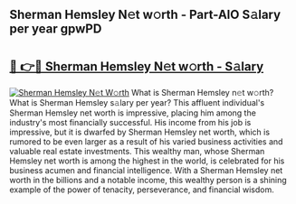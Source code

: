 ## Sherman Hemsley N𝚎t w𝚘rth - Part-AlO S𝚊lary per year gpwPD

# <h2><a href="http://gc31xb.nevu.top/?p=Sherman+Hemsley">🔗 👉🔴 Sherman Hemsley N𝚎t w𝚘rth - S𝚊lary</a></h2>

[![Sherman Hemsley N𝚎t W𝚘rth](https://i.imgur.com/Oavwk0R.jpeg)](http://gc31xb.nevu.top/?p=Sherman+Hemsley)
What is Sherman Hemsley n𝚎t w𝚘rth? What is Sherman Hemsley s𝚊lary per year?
This affluent individual's Sherman Hemsley net worth is impressive, placing him among the industry's most financially successful. His income from his job is impressive, but it is dwarfed by Sherman Hemsley net worth, which is rumored to be even larger as a result of his varied business activities and valuable real estate investments. This wealthy man, whose Sherman Hemsley net worth is among the highest in the world, is celebrated for his business acumen and financial intelligence. With a Sherman Hemsley net worth in the billions and a notable income, this wealthy person is a shining example of the power of tenacity, perseverance, and financial wisdom.
